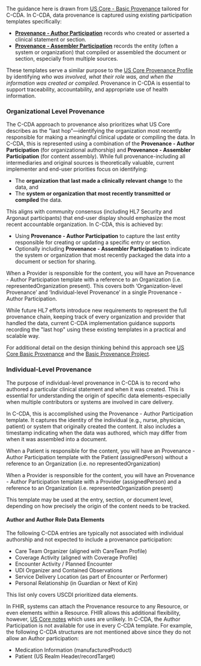 The guidance here is drawn from [US Core - Basic Provenance](https://build.fhir.org/ig/HL7/US-Core/basic-provenance.html) tailored for C-CDA.
In C-CDA, data provenance is captured using existing participation templates specifically:

* **[Provenance - Author Participation](StructureDefinition-ProvenanceAuthorParticipation.html)** records who created or asserted a clinical statement or section.
* **[Provenance - Assembler Participation](StructureDefinition-ProvenanceAssemblerParticipation.html)** records the entity (often a system or organization) that compiled or assembled the document or section, especially from multiple sources.

These templates serve a similar purpose to the [US Core Provenance Profile](https://build.fhir.org/ig/HL7/US-Core/StructureDefinition-us-core-provenance.html) by identifying *who was involved, what their role was, and when the information was created or compiled*. Provenance in C-CDA is essential to support traceability, accountability, and appropriate use of health information.

### Organizational Level Provenance

The C-CDA approach to provenance also prioritizes what US Core describes as the "last hop"—identifying the organization most recently responsible for making a meaningful clinical update or compiling the data. In C-CDA, this is represented using a combination of the **Provenance - Author Participation** (for organizational authorship) and **Provenance - Assembler Participation** (for content assembly).
While full provenance-including all intermediaries and original sources is theoretically valuable, current implementer and end-user priorities focus on identifying:

* The **organization that last made a clinically relevant change** to the data, and
* The **system or organization that most recently transmitted or compiled** the data.


This aligns with community consensus (including HL7 Security and Argonaut participants) that end-user display should emphasize the most recent accountable organization. In C-CDA, this is achieved by:

* Using **Provenance - Author Participation** to capture the last entity responsible for creating or updating a specific entry or section.
* Optionally including **Provenance - Assembler Participation** to indicate the system or organization that most recently packaged the data into a document or section for sharing.

When a Provider is responsible for the content, you will have an Provenance - Author Participation template with a reference to an Organization (i.e. representedOrganization present). This covers both ‘Organization-level Provenance’ and ‘Individual-level Provenance’ in a single Provenance - Author Participation.

While future HL7 efforts introduce new requirements to represent the full provenance chain, keeping track of every organization and provider that handled the data, current C-CDA implementation guidance supports recording the "last hop" using these existing templates in a practical and scalable way.

For additional detail on the design thinking behind this approach see [US Core Basic Provenance](https://build.fhir.org/ig/HL7/US-Core/basic-provenance.html#basic-provenance) and the [Basic Provenance Project](https://confluence.hl7.org/display/SEC/Basic+Provenance+Implementation+Guide).

### Individual-Level Provenance

The purpose of individual-level provenance in C-CDA is to record who authored a particular clinical statement and when it was created. This is essential for understanding the origin of specific data elements-especially when multiple contributors or systems are involved in care delivery.

In C-CDA, this is accomplished using the Provenance - Author Participation template. It captures the identity of the individual (e.g., nurse, physician, patient) or system that originally created the content. It also includes a timestamp indicating when the data was authored, which may differ from when it was assembled into a document.

When a Patient is responsible for the content, you will have an Provenance - Author Participation template with the Patient (assignedPerson) without a reference to an Organization (i.e. no representedOrganization)

When a Provider is responsible for the content, you will have an Provenance - Author Participation template with a Provider (assignedPerson) and a reference to an Organization (i.e. representedOrganization present)

This template may be used at the entry, section, or document level, depending on how precisely the origin of the content needs to be tracked.


#### Author and Author Role Data Elements

The following C-CDA entries are typically not associated with individual authorship and not expected to include a provenance participation:

* Care Team Organizer (aligned with CareTeam Profile)
* Coverage Activity (aligned with Coverage Profile)
* Encounter Activity / Planned Encounter
* UDI Organizer and Contained Observations
* Service Delivery Location (as part of Encounter or Performer)
* Personal Relationship (in Guardian or Next of Kin)

This list only covers USCDI prioritized data elements. 

In FHIR, systems can attach the Provenance resource to any Resource, or even elements within a Resource. FHIR allows this additional flexibility, however, [US Core notes](https://build.fhir.org/ig/HL7/US-Core/basic-provenance.html#author-and-author-role-data-elements) which uses are unlikely. In C-CDA, the Author Participation is not available for use in every C-CDA template.  For example, the following C-CDA structures are not mentioned above since they do not allow an Author participation:

* Medication Information (manufacturedProduct)
* Patient (US Realm Header/recordTarget)
